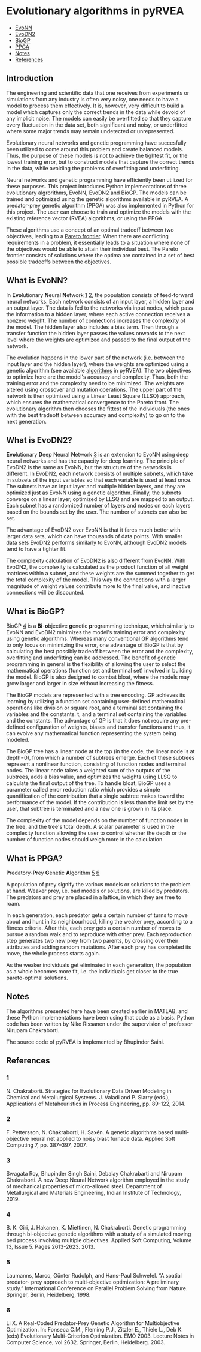 # Evolutionary algorithms in pyRVEA

- [EvoNN](#what-is-evonn)
- [EvoDN2](#what-is-evodn2)
- [BioGP](#what-is-biogp)
- [PPGA](#what-is-ppga)
- [Notes](#notes)
- [References](#references)

## Introduction
The engineering and scientific data that one receives from experiments or simulations from any industry is often very noisy, one needs to have a model to process them effectively. It is, however, very difficult to build a model which captures only the correct trends in the data while devoid of any implicit noise. The models can easily be overfitted so that they capture every fluctuation in the data set, both significant and noisy, or underfitted where some major trends may remain undetected or unrepresented.

Evolutionary neural networks and genetic programming have succesfully been utilized to come around this problem and create balanced models. Thus, the purpose of these models is not to achieve the tightest fit, or the lowest training error, but to construct models that capture the correct trends in the data, while avoiding the problems of overfitting and underfitting.

Neural networks and genetic programming have efficiently been utilized for these purposes. This project introduces Python implementations of three evolutionary algrorithms, EvoNN, EvoDN2 and BioGP. The models can be trained and optimized using the genetic algorithms available in pyRVEA. A predator-prey genetic algorithm (PPGA) was also implemented in Python for this project. The user can choose to train and optimize the models with the existing reference vector (RVEA) algorithms, or using the PPGA.

These algorithms use a concept of an optimal tradeoff between two objectives, leading to a [Pareto frontier](https://en.wikipedia.org/wiki/Pareto_efficiency#Pareto_frontier). When there are conflicting requirements in a problem, it essentially leads to a situation where none of the objectives would be able to attain their individual best. The Pareto frontier consists of solutions where the optima are contained in a set of best possible tradeoffs between the objectives.

## What is EvoNN?
In **Evo**lutionary **N**eural **N**etwork [1](#1) [2](#2), the population consists of feed-forward neural networks. Each network consists of an input layer, a hidden layer and an output layer. The data is fed to the networks via input nodes, which pass the information to a hidden layer, where each active connection receives a nonzero weight. The number of connections increases the complexity of the model. The hidden layer also includes a bias term. Then through a transfer function the hidden layer passes the values onwards to the next level where the weights are optimized and passed to the final output of the network.

The evolution happens in the lower part of the network (i.e. between the input layer and the hidden layer), where the weights are optimized using a genetic algorithm (see available [algorithms](https://htmlpreview.github.io/?https://github.com/delamorte/pyRVEA/blob/master/docs/_build/html/pyrvea.EAs.html) in pyRVEA). The two objectives to optimize here are the model's accuracy and complexity. Thus, both the training error and the complexity need to be minimized. The weights are altered using crossover and mutation operations. The upper part of the network is then optimized using a Linear Least Square (LLSQ) approach, which ensures the mathematical convergence to the Pareto front. The evolutionary algorithm then chooses the fittest of the individuals (the ones with the best tradeoff between accuracy and complexity) to go on to the next generation.

## What is EvoDN2?
**Evo**lutionary **D**eep Neural **N**etwork [3](#3) is an extension to EvoNN using deep neural networks and has the capacity for deep learning. The principle of EvoDN2 is the same as EvoNN, but the structure of the networks is different. In EvoDN2, each network consists of multiple subnets, which take in subsets of the input variables so that each variable is used at least once. The subnets have an input layer and multiple hidden layers, and they are optimized just as EvoNN using a genetic algorithm. Finally, the subnets converge on a linear layer, optimized by LLSQ and are mapped to an output. Each subnet has a randomized number of layers and nodes on each layers based on the bounds set by the user. The number of subnets can also be set.

The advantage of EvoDN2 over EvoNN is that it fares much better with larger data sets, which can have thousands of data points. With smaller data sets EvoDN2 performs similarly to EvoNN, although EvoDN2 models tend to have a tighter fit.

The complexity calculation of EvoDN2 is also different from EvoNN. With EvoDN2, the complexity is calculated as the product function of all weight matrices within a subnet, and these weights are the summed together to get the total complexity of the model. This way the connections with a larger magnitude of weight values contribute more to the final value, and inactive connections will be discounted.

## What is BioGP?
BioGP [4](#4) is a **Bi**-**o**bjective **g**enetic **p**rogramming technique, which similarly to EvoNN and EvoDN2 minimizes the model's training error and complexity using genetic algorithms. Whereas many conventional GP algorithms tend to only focus on minimizing the error, one advantage of BioGP is that by calculating the best possibly tradeoff between the error and the complexity, overfitting and underfitting can be addressed. The benefit of genetic programming in general is the flexibility of allowing the user to select the mathematical operations (function set and terminal set) involved in building the model. BioGP is also designed to combat bloat, where the models may grow larger and larger in size without increasing the fitness.

The BioGP models are represented with a tree encoding. GP achieves its learning by utilizing a function set containing user-defined mathematical operations like division or square root, and a terminal set containing the variables and the constants. t, and a terminal set containing the variables and the constants. The advantage of GP is that it does not require any pre-defined configuration of weights, biases and transfer functions and thus, it can evolve any mathematical function representing the system being modeled.

The BioGP tree has a linear node at the top (in the code, the linear node is at depth=0), from which a number of subtrees emerge. Each of these subtrees represent a nonlinear function, consisting of function nodes and terminal nodes. The linear node takes a weighted sum of the outputs of the subtrees, adds a bias value, and optimizes the weights using LLSQ to calculate the final output of the tree. To handle bloat, BioGP uses a parameter called error reduction ratio which provides a simple quantification of the contribution that a single subtree makes toward the performance of the model. If the contribution is less than the limit set by the user, that subtree is terminated and a new one is grown in its place.

The complexity of the model depends on the number of function nodes in the tree, and the tree's total depth. A scalar parameter is used in the complexity function allowing the user to control whether the depth or the number of function nodes should weigh more in the calculation.

## What is PPGA?
**P**redatory-**P**rey **G**enetic **A**lgorithm [5](#5) [6](#6)

A population of prey signify the various models or solutions to the problem at hand. Weaker prey, i.e. bad models or solutions, are killed by predators. The predators and prey are placed in a lattice, in which they are free to roam.

In each generation, each predator gets a certain number of turns to move about and hunt in its neighbourhood, killing the weaker prey, according to a fitness criteria. After this, each prey gets a certain number of moves to pursue a random walk and to reproduce with other prey. Each reproduction step generates two new prey from two parents, by crossing over their attributes and adding random mutations. After each prey has completed its move, the whole process starts again.

As the weaker individuals get eliminated in each generation, the population as a whole becomes more fit, i.e. the individuals get closer to the true pareto-optimal solutions.

## Notes

The algorithms presented here have been created earlier in MATLAB, and these Python implementations have been using that code as a basis. Python code has been written by Niko Rissanen under the supervision of professor Nirupam Chakraborti.

The source code of pyRVEA is implemented by Bhupinder Saini.

## References

### 1
N. Chakraborti. Strategies for Evolutionary Data Driven Modeling in Chemical and Metallurgical Systems. J. Valadi and P. Siarry (eds.), Applications of Metaheuristics in Process Engineering, pp. 89-122, 2014.

### 2
F. Pettersson, N. Chakraborti, H. Saxén. A genetic algorithms based multi-objective neural net applied to noisy blast furnace data. Applied Soft Computing 7, pp. 387–397, 2007.

### 3
Swagata Roy, Bhupinder Singh Saini, Debalay Chakrabarti and Nirupam Chakraborti. A new Deep Neural Network algorithm employed in the study of mechanical properties of micro-alloyed steel. Department of Metallurgical and Materials Engineering, Indian Institute of Technology, 2019.

### 4
B. K. Giri, J. Hakanen, K. Miettinen, N. Chakraborti. Genetic programming through bi-objective genetic algorithms with a study of a simulated moving bed process involving multiple objectives. Applied Soft Computing, Volume 13, Issue 5. Pages 2613-2623. 2013.

### 5
Laumanns, Marco, Günter Rudolph, and Hans-Paul Schwefel. “A spatial predator- prey approach to multi-objective optimization: A preliminary study.” International Conference on Parallel Problem Solving from Nature. Springer, Berlin, Heidelberg, 1998.

### 6
Li X. A Real-Coded Predator-Prey Genetic Algorithm for Multiobjective Optimization. In: Fonseca C.M., Fleming P.J., Zitzler E., Thiele L., Deb K. (eds) Evolutionary Multi-Criterion Optimization. EMO 2003. Lecture Notes in Computer Science, vol 2632. Springer, Berlin, Heidelberg. 2003.
